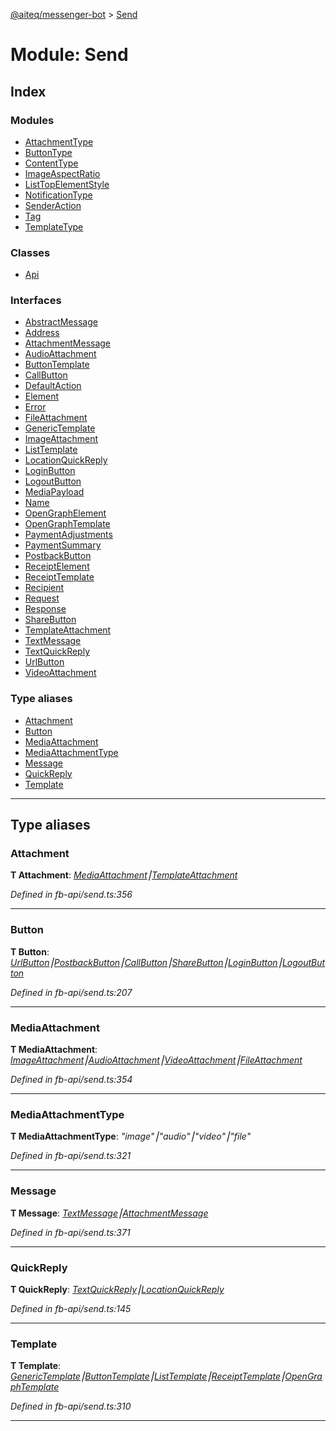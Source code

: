 [@aiteq/messenger-bot](../README.md) > [Send](../modules/send.md)



# Module: Send

## Index

### Modules

* [AttachmentType](send.attachmenttype.md)
* [ButtonType](send.buttontype.md)
* [ContentType](send.contenttype.md)
* [ImageAspectRatio](send.imageaspectratio.md)
* [ListTopElementStyle](send.listtopelementstyle.md)
* [NotificationType](send.notificationtype.md)
* [SenderAction](send.senderaction.md)
* [Tag](send.tag.md)
* [TemplateType](send.templatetype.md)


### Classes

* [Api](../classes/send.api.md)


### Interfaces

* [AbstractMessage](../interfaces/send.abstractmessage.md)
* [Address](../interfaces/send.address.md)
* [AttachmentMessage](../interfaces/send.attachmentmessage.md)
* [AudioAttachment](../interfaces/send.audioattachment.md)
* [ButtonTemplate](../interfaces/send.buttontemplate.md)
* [CallButton](../interfaces/send.callbutton.md)
* [DefaultAction](../interfaces/send.defaultaction.md)
* [Element](../interfaces/send.element.md)
* [Error](../interfaces/send.error.md)
* [FileAttachment](../interfaces/send.fileattachment.md)
* [GenericTemplate](../interfaces/send.generictemplate.md)
* [ImageAttachment](../interfaces/send.imageattachment.md)
* [ListTemplate](../interfaces/send.listtemplate.md)
* [LocationQuickReply](../interfaces/send.locationquickreply.md)
* [LoginButton](../interfaces/send.loginbutton.md)
* [LogoutButton](../interfaces/send.logoutbutton.md)
* [MediaPayload](../interfaces/send.mediapayload.md)
* [Name](../interfaces/send.name.md)
* [OpenGraphElement](../interfaces/send.opengraphelement.md)
* [OpenGraphTemplate](../interfaces/send.opengraphtemplate.md)
* [PaymentAdjustments](../interfaces/send.paymentadjustments.md)
* [PaymentSummary](../interfaces/send.paymentsummary.md)
* [PostbackButton](../interfaces/send.postbackbutton.md)
* [ReceiptElement](../interfaces/send.receiptelement.md)
* [ReceiptTemplate](../interfaces/send.receipttemplate.md)
* [Recipient](../interfaces/send.recipient.md)
* [Request](../interfaces/send.request.md)
* [Response](../interfaces/send.response.md)
* [ShareButton](../interfaces/send.sharebutton.md)
* [TemplateAttachment](../interfaces/send.templateattachment.md)
* [TextMessage](../interfaces/send.textmessage.md)
* [TextQuickReply](../interfaces/send.textquickreply.md)
* [UrlButton](../interfaces/send.urlbutton.md)
* [VideoAttachment](../interfaces/send.videoattachment.md)


### Type aliases

* [Attachment](send.md#attachment)
* [Button](send.md#button)
* [MediaAttachment](send.md#mediaattachment)
* [MediaAttachmentType](send.md#mediaattachmenttype)
* [Message](send.md#message)
* [QuickReply](send.md#quickreply)
* [Template](send.md#template)



---
## Type aliases
<a id="attachment"></a>

###  Attachment

**Τ Attachment**:  *[MediaAttachment](send.md#mediaattachment)⎮[TemplateAttachment](../interfaces/send.templateattachment.md)* 

*Defined in fb-api/send.ts:356*





___

<a id="button"></a>

###  Button

**Τ Button**:  *[UrlButton](../interfaces/send.urlbutton.md)⎮[PostbackButton](../interfaces/send.postbackbutton.md)⎮[CallButton](../interfaces/send.callbutton.md)⎮[ShareButton](../interfaces/send.sharebutton.md)⎮[LoginButton](../interfaces/send.loginbutton.md)⎮[LogoutButton](../interfaces/send.logoutbutton.md)* 

*Defined in fb-api/send.ts:207*





___

<a id="mediaattachment"></a>

###  MediaAttachment

**Τ MediaAttachment**:  *[ImageAttachment](../interfaces/send.imageattachment.md)⎮[AudioAttachment](../interfaces/send.audioattachment.md)⎮[VideoAttachment](../interfaces/send.videoattachment.md)⎮[FileAttachment](../interfaces/send.fileattachment.md)* 

*Defined in fb-api/send.ts:354*





___

<a id="mediaattachmenttype"></a>

###  MediaAttachmentType

**Τ MediaAttachmentType**:  *"image"⎮"audio"⎮"video"⎮"file"* 

*Defined in fb-api/send.ts:321*





___

<a id="message"></a>

###  Message

**Τ Message**:  *[TextMessage](../interfaces/send.textmessage.md)⎮[AttachmentMessage](../interfaces/send.attachmentmessage.md)* 

*Defined in fb-api/send.ts:371*





___

<a id="quickreply"></a>

###  QuickReply

**Τ QuickReply**:  *[TextQuickReply](../interfaces/send.textquickreply.md)⎮[LocationQuickReply](../interfaces/send.locationquickreply.md)* 

*Defined in fb-api/send.ts:145*





___

<a id="template"></a>

###  Template

**Τ Template**:  *[GenericTemplate](../interfaces/send.generictemplate.md)⎮[ButtonTemplate](../interfaces/send.buttontemplate.md)⎮[ListTemplate](../interfaces/send.listtemplate.md)⎮[ReceiptTemplate](../interfaces/send.receipttemplate.md)⎮[OpenGraphTemplate](../interfaces/send.opengraphtemplate.md)* 

*Defined in fb-api/send.ts:310*





___


